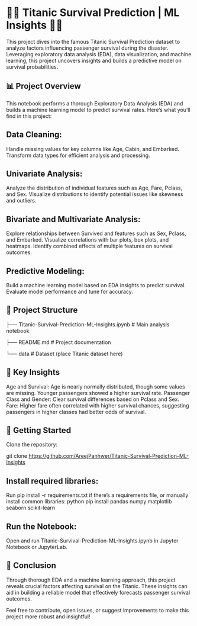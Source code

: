 # 🌊🚢 Titanic Survival Prediction | ML Insights 🚢🌊

This project dives into the famous Titanic Survival Prediction dataset to analyze factors influencing passenger survival during the disaster. Leveraging exploratory data analysis (EDA), data visualization, and machine learning, this project uncovers insights and builds a predictive model on survival probabilities.

## 📊 Project Overview
This notebook performs a thorough Exploratory Data Analysis (EDA) and builds a machine learning model to predict survival rates. Here’s what you’ll find in this project:

## Data Cleaning:
Handle missing values for key columns like Age, Cabin, and Embarked.
Transform data types for efficient analysis and processing.

## Univariate Analysis:
Analyze the distribution of individual features such as Age, Fare, Pclass, and Sex.
Visualize distributions to identify potential issues like skewness and outliers.

## Bivariate and Multivariate Analysis:
Explore relationships between Survived and features such as Sex, Pclass, and Embarked.
Visualize correlations with bar plots, box plots, and heatmaps.
Identify combined effects of multiple features on survival outcomes.

## Predictive Modeling:
Build a machine learning model based on EDA insights to predict survival.
Evaluate model performance and tune for accuracy.

## 📁 Project Structure

├── Titanic-Survival-Prediction-ML-Insights.ipynb  # Main analysis notebook

├── README.md                                      # Project documentation

└── data                                           # Dataset (place Titanic dataset here)

## 🔑 Key Insights
Age and Survival: Age is nearly normally distributed, though some values are missing. Younger passengers showed a higher survival rate.
Passenger Class and Gender: Clear survival differences based on Pclass and Sex.
Fare: Higher fare often correlated with higher survival chances, suggesting passengers in higher classes had better odds of survival.

## 🚀 Getting Started

Clone the repository:

git clone https://github.com/AreejPanhwer/Titanic-Survival-Prediction-ML-Insights

## Install required libraries:
Run pip install -r requirements.txt if there’s a requirements file, or manually install common libraries:
python
pip install pandas numpy matplotlib seaborn scikit-learn

## Run the Notebook:
Open and run Titanic-Survival-Prediction-ML-Insights.ipynb in Jupyter Notebook or JupyterLab.

## 📌 Conclusion
Through thorough EDA and a machine learning approach, this project reveals crucial factors affecting survival on the Titanic. These insights can aid in building a reliable model that effectively forecasts passenger survival outcomes.

Feel free to contribute, open issues, or suggest improvements to make this project more robust and insightful!
